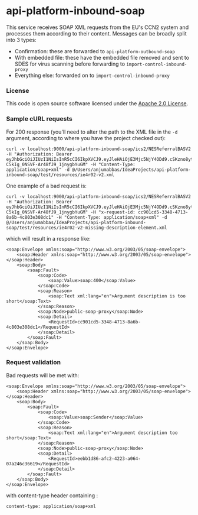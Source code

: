 
# api-platform-inbound-soap

This service receives SOAP XML requests from the EU's CCN2 system and processes them according to their content.
Messages can be broadly split into 3 types:
 - Confirmation: these are forwarded to ```api-platform-outbound-soap```
 - With embedded file: these have the embedded file removed and sent to SDES for virus scanning before forwarding to  ```import-control-inbound-proxy```
 - Everything else: forwarded on to  ```import-control-inbound-proxy```

### License

This code is open source software licensed under the [Apache 2.0 License]("http://www.apache.org/licenses/LICENSE-2.0.html").

### Sample cURL requests
For 200 response (you'll need to alter the path to the XML file in the `-d` argument, according to where you have the project checked out):
```
curl -v localhost:9000/api-platform-inbound-soap/ics2/NESReferralBASV2  -H "Authorization: Bearer eyJhbGciOiJIUzI1NiIsInR5cCI6IkpXVCJ9.eyJleHAiOjE3Mjc5NjY4ODd9.cSKzno8ytgA8-C5kIg_0NSVF-Ar48fJ9_1jnygbYuGM" -H "Content-Type: application/soap+xml" -d @/Users/anjumabbas/IdeaProjects/api-platform-inbound-soap/test/resources/ie4r02-v2.xml
``` 
One example of a bad request is:
```
curl -v localhost:9000/api-platform-inbound-soap/ics2/NESReferralBASV2  -H "Authorization: Bearer eyJhbGciOiJIUzI1NiIsInR5cCI6IkpXVCJ9.eyJleHAiOjE3Mjc5NjY4ODd9.cSKzno8ytgA8-C5kIg_0NSVF-Ar48fJ9_1jnygbYuGM" -H "x-request-id: cc901cd5-3348-4713-8a6b-4c803e308dc1" -H "Content-Type: application/soap+xml" -d @/Users/anjumabbas/IdeaProjects/api-platform-inbound-soap/test/resources/ie4r02-v2-missing-description-element.xml
```
which will result in a response like:
```
<soap:Envelope xmlns:soap="http://www.w3.org/2003/05/soap-envelope">
    <soap:Header xmlns:soap="http://www.w3.org/2003/05/soap-envelope"></soap:Header>
    <soap:Body>
        <soap:Fault>
            <soap:Code>
                <soap:Value>soap:400</soap:Value>
            </soap:Code>
            <soap:Reason>
                <soap:Text xml:lang="en">Argument description is too short</soap:Text>
            </soap:Reason>
            <soap:Node>public-soap-proxy</soap:Node>
            <soap:Detail>
                <RequestId>cc901cd5-3348-4713-8a6b-4c803e308dc1</RequestId>
            </soap:Detail>
        </soap:Fault>
    </soap:Body>
</soap:Envelope>
```
### Request validation
Bad requests will be met with:
```
<soap:Envelope xmlns:soap="http://www.w3.org/2003/05/soap-envelope">
    <soap:Header xmlns:soap="http://www.w3.org/2003/05/soap-envelope"></soap:Header>
    <soap:Body>
        <soap:Fault>
            <soap:Code>
                <soap:Value>soap:Sender</soap:Value>
            </soap:Code>
            <soap:Reason>
                <soap:Text xml:lang="en">Argument description too short</soap:Text>
            </soap:Reason>
            <soap:Node>public-soap-proxy</soap:Node>
            <soap:Detail>
                <RequestId>eebb1d86-afc2-4223-a064-07a246c36619</RequestId>
            </soap:Detail>
        </soap:Fault>
    </soap:Body>
</soap:Envelope>
```
with content-type header containing :
```
content-type: application/soap+xml
```